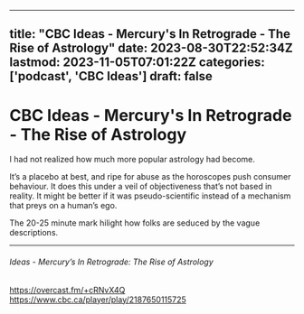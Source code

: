 
---
title: "CBC Ideas - Mercury's In Retrograde - The Rise of Astrology"
date: 2023-08-30T22:52:34Z
lastmod: 2023-11-05T07:01:22Z
categories: ['podcast', 'CBC Ideas']
draft: false
---


# CBC Ideas - Mercury's In Retrograde - The Rise of Astrology
I had not realized how much more popular astrology had become.

It’s a placebo at best, and ripe for abuse as the horoscopes push consumer behaviour. It does this under a veil of objectiveness that’s not based in reality. It might be better if it was pseudo-scientific instead of a mechanism that preys on a human’s ego.

The 20-25 minute mark hilight how folks are seduced by the vague descriptions.

---
###### Ideas - Mercury’s In Retrograde: The Rise of Astrology

https://overcast.fm/+cRNvX4Q  
https://www.cbc.ca/player/play/2187650115725

<!-- #public #podcast #CBC Ideas# -->

<!-- {BearID:0EBB5FDC-16ED-4026-825B-436F384FB9AB} -->
